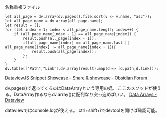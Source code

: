 名称重複ファイル
```dataviewjs
let all_page = dv.array(dv.pages().file.sort(v => v.name, "asc"));
let all_page_name = dv.array(all_page.name);
let result = [];
for (let index = 1; index < all_page_name.length; index++) {
    if (all_page_name[index - 1] == all_page_name[index]) {
        result.push(all_page[index - 1]);
        if(all_page_name[index] == all_page_name.last || all_page_name[index] != all_page_name[index + 1]){
            result.push(all_page[index]);
        };
    }
}
dv.table(["Path","Link"],dv.array(result).map(d => [d.path,d.link]));
```

[DataviewJS Snippet Showcase - Share & showcase - Obsidian Forum](https://forum.obsidian.md/t/dataviewjs-snippet-showcase/17847/12)

dv.pages()で返ってくるのはDataArrayという専用の奴。
ここのメソッドが使える。DataArray作るならdv.array()に配列なり突っ込めばいい。
[Data Arrays - Dataview](https://blacksmithgu.github.io/obsidian-dataview/api/data-array/)

dataviewではconsole.logが使える。
ctrl+shift+iでdevtoolを開けば確認可能。
